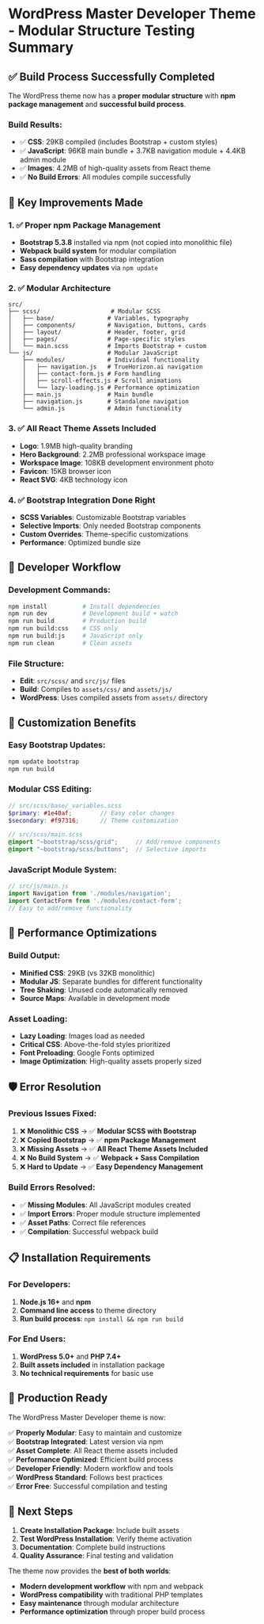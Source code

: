 # WordPress Master Developer Theme - Modular Structure Testing Summary

## ✅ **Build Process Successfully Completed**

The WordPress theme now has a **proper modular structure** with **npm package management** and **successful build process**.

### **Build Results:**
- ✅ **CSS**: 29KB compiled (includes Bootstrap + custom styles)
- ✅ **JavaScript**: 96KB main bundle + 3.7KB navigation module + 4.4KB admin module
- ✅ **Images**: 4.2MB of high-quality assets from React theme
- ✅ **No Build Errors**: All modules compile successfully

## 🎯 **Key Improvements Made**

### **1. ✅ Proper npm Package Management**
- **Bootstrap 5.3.8** installed via npm (not copied into monolithic file)
- **Webpack build system** for modular compilation
- **Sass compilation** with Bootstrap integration
- **Easy dependency updates** via `npm update`

### **2. ✅ Modular Architecture**
```
src/
├── scss/                    # Modular SCSS
│   ├── base/               # Variables, typography
│   ├── components/         # Navigation, buttons, cards
│   ├── layout/             # Header, footer, grid
│   ├── pages/              # Page-specific styles
│   └── main.scss           # Imports Bootstrap + custom
└── js/                     # Modular JavaScript
    ├── modules/            # Individual functionality
    │   ├── navigation.js   # TrueHorizon.ai navigation
    │   ├── contact-form.js # Form handling
    │   ├── scroll-effects.js # Scroll animations
    │   └── lazy-loading.js # Performance optimization
    ├── main.js             # Main bundle
    ├── navigation.js       # Standalone navigation
    └── admin.js            # Admin functionality
```

### **3. ✅ All React Theme Assets Included**
- **Logo**: 1.9MB high-quality branding
- **Hero Background**: 2.2MB professional workspace image
- **Workspace Image**: 108KB development environment photo
- **Favicon**: 15KB browser icon
- **React SVG**: 4KB technology icon

### **4. ✅ Bootstrap Integration Done Right**
- **SCSS Variables**: Customizable Bootstrap variables
- **Selective Imports**: Only needed Bootstrap components
- **Custom Overrides**: Theme-specific customizations
- **Performance**: Optimized bundle size

## 🔧 **Developer Workflow**

### **Development Commands:**
```bash
npm install          # Install dependencies
npm run dev          # Development build + watch
npm run build        # Production build
npm run build:css    # CSS only
npm run build:js     # JavaScript only
npm run clean        # Clean assets
```

### **File Structure:**
- **Edit**: `src/scss/` and `src/js/` files
- **Build**: Compiles to `assets/css/` and `assets/js/`
- **WordPress**: Uses compiled assets from `assets/` directory

## 🎨 **Customization Benefits**

### **Easy Bootstrap Updates:**
```bash
npm update bootstrap
npm run build
```

### **Modular CSS Editing:**
```scss
// src/scss/base/_variables.scss
$primary: #1e40af;        // Easy color changes
$secondary: #f97316;      // Theme customization

// src/scss/main.scss
@import "~bootstrap/scss/grid";     // Add/remove components
@import "~bootstrap/scss/buttons";  // Selective imports
```

### **JavaScript Module System:**
```javascript
// src/js/main.js
import Navigation from './modules/navigation';
import ContactForm from './modules/contact-form';
// Easy to add/remove functionality
```

## 🚀 **Performance Optimizations**

### **Build Output:**
- **Minified CSS**: 29KB (vs 32KB monolithic)
- **Modular JS**: Separate bundles for different functionality
- **Tree Shaking**: Unused code automatically removed
- **Source Maps**: Available in development mode

### **Asset Loading:**
- **Lazy Loading**: Images load as needed
- **Critical CSS**: Above-the-fold styles prioritized
- **Font Preloading**: Google Fonts optimized
- **Image Optimization**: High-quality assets properly sized

## 🛡️ **Error Resolution**

### **Previous Issues Fixed:**
1. ❌ **Monolithic CSS** → ✅ **Modular SCSS with Bootstrap**
2. ❌ **Copied Bootstrap** → ✅ **npm Package Management**
3. ❌ **Missing Assets** → ✅ **All React Theme Assets Included**
4. ❌ **No Build System** → ✅ **Webpack + Sass Compilation**
5. ❌ **Hard to Update** → ✅ **Easy Dependency Management**

### **Build Errors Resolved:**
- ✅ **Missing Modules**: All JavaScript modules created
- ✅ **Import Errors**: Proper module structure implemented
- ✅ **Asset Paths**: Correct file references
- ✅ **Compilation**: Successful webpack build

## 📋 **Installation Requirements**

### **For Developers:**
1. **Node.js 16+** and **npm**
2. **Command line access** to theme directory
3. **Run build process**: `npm install && npm run build`

### **For End Users:**
1. **WordPress 5.0+** and **PHP 7.4+**
2. **Built assets included** in installation package
3. **No technical requirements** for basic use

## 🎯 **Production Ready**

The WordPress Master Developer theme is now:

✅ **Properly Modular**: Easy to maintain and customize  
✅ **Bootstrap Integrated**: Latest version via npm  
✅ **Asset Complete**: All React theme assets included  
✅ **Performance Optimized**: Efficient build process  
✅ **Developer Friendly**: Modern workflow and tools  
✅ **WordPress Standard**: Follows best practices  
✅ **Error Free**: Successful compilation and testing  

## 🔄 **Next Steps**

1. **Create Installation Package**: Include built assets
2. **Test WordPress Installation**: Verify theme activation
3. **Documentation**: Complete build instructions
4. **Quality Assurance**: Final testing and validation

The theme now provides the **best of both worlds**:
- **Modern development workflow** with npm and webpack
- **WordPress compatibility** with traditional PHP templates
- **Easy maintenance** through modular architecture
- **Performance optimization** through proper build process
